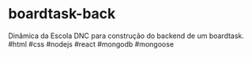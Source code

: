 # boardtask-back
Dinâmica da Escola DNC para construção do backend de um boardtask. #html #css #nodejs #react #mongodb #mongoose
